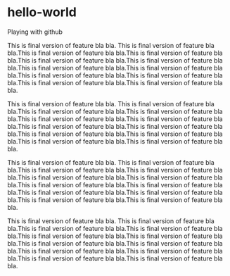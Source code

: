 # hello-world
Playing with github

This is final version of feature bla bla.
This is final version of feature bla bla.This is final version of feature bla bla.This is final version of feature bla bla.This is final version of feature bla bla.This is final version of feature bla bla.This is final version of feature bla bla.This is final version of feature bla bla.This is final version of feature bla bla.This is final version of feature bla bla.This is final version of feature bla bla.This is final version of feature bla bla.

This is final version of feature bla bla.
This is final version of feature bla bla.This is final version of feature bla bla.This is final version of feature bla bla.This is final version of feature bla bla.This is final version of feature bla bla.This is final version of feature bla bla.This is final version of feature bla bla.This is final version of feature bla bla.This is final version of feature bla bla.This is final version of feature bla bla.This is final version of feature bla bla.

This is final version of feature bla bla.
This is final version of feature bla bla.This is final version of feature bla bla.This is final version of feature bla bla.This is final version of feature bla bla.This is final version of feature bla bla.This is final version of feature bla bla.This is final version of feature bla bla.This is final version of feature bla bla.This is final version of feature bla bla.This is final version of feature bla bla.This is final version of feature bla bla.

This is final version of feature bla bla.
This is final version of feature bla bla.This is final version of feature bla bla.This is final version of feature bla bla.This is final version of feature bla bla.This is final version of feature bla bla.This is final version of feature bla bla.This is final version of feature bla bla.This is final version of feature bla bla.This is final version of feature bla bla.This is final version of feature bla bla.This is final version of feature bla bla.

